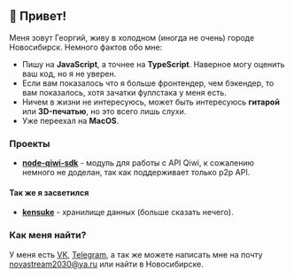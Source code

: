 ## 👋 Привет!

Меня зовут Георгий, живу в холодном (иногда не очень) городе Новосибирск. Немного фактов обо мне:

 * Пишу на __JavaScript__, а точнее на __TypeScript__. Наверное могу оценить ваш код, но я не уверен.
 * Если вам показалось что я больше фронтендер, чем бэкендер, то вам показалось, хотя зачатки фуллстака у меня есть.
 * Ничем в жизни не интересуюсь, может быть интересуюсь __гитарой__ или __3D-печатью__, но это всего лишь слухи.
 * Уже переехал на __MacOS__.

### Проекты

 * [__node-qiwi-sdk__](https://github.com/NovaStream2030/node-qiwi-sdk) - модуль для работы с API Qiwi, к сожалению немного не доделан, так как поддерживает только p2p API.

#### Так же я засветился

 * [__kensuke__](https://github.com/delfikpro/kensuke) - хранилище данных (больше сказать нечего).

### Как меня найти?

  У меня есть [VK](https://vk.com/ns2030), [Telegram](https://t.me/NovaStream2030), а так же можете написать мне на почту novastream2030@ya.ru или найти в Новосибирске.
<!--
**NovaStream2030/NovaStream2030** is a ✨ _special_ ✨ repository because its `README.md` (this file) appears on your GitHub profile.

Here are some ideas to get you started:

- 🔭 I’m currently working on ...
- 🌱 I’m currently learning ...
- 👯 I’m looking to collaborate on ...
- 🤔 I’m looking for help with ...
- 💬 Ask me about ...
- 📫 How to reach me: ...
- 😄 Pronouns: ...
- ⚡ Fun fact: ...
-->
